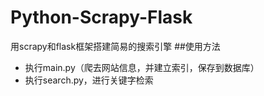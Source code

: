 # Python-Scrapy-Flask
用scrapy和flask框架搭建简易的搜索引擎
##使用方法
* 执行main.py（爬去网站信息，并建立索引，保存到数据库）
* 执行search.py，进行关键字检索
